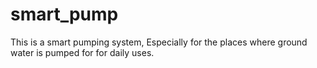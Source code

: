 # smart_pump
This is a smart pumping system, Especially for the places where ground water is pumped for for daily uses.

